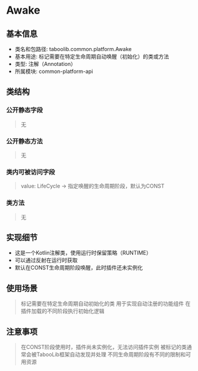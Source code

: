 # Awake

## 基本信息
- 类名和包路径: taboolib.common.platform.Awake
- 基本用途: 标记需要在特定生命周期自动唤醒（初始化）的类或方法
- 类型: 注解（Annotation）
- 所属模块: common-platform-api

## 类结构
### 公开静态字段
> 无

### 公开静态方法
> 无

### 类内可被访问字段
> value: LifeCycle -> 指定唤醒的生命周期阶段，默认为CONST

### 类方法
> 无

## 实现细节
- 这是一个Kotlin注解类，使用运行时保留策略（RUNTIME）
- 可以通过反射在运行时获取
- 默认在CONST生命周期阶段唤醒，此时插件还未实例化

## 使用场景
> 标记需要在特定生命周期自动初始化的类
> 用于实现自动注册的功能组件
> 在插件加载的不同阶段执行初始化逻辑

## 注意事项
> 在CONST阶段使用时，插件尚未实例化，无法访问插件实例
> 被标记的类通常会被TabooLib框架自动发现并处理
> 不同生命周期阶段有不同的限制和可用资源
